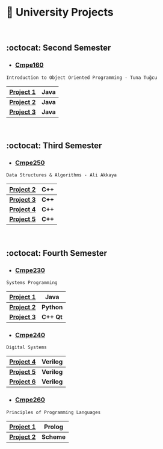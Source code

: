#  :school_satchel: University Projects  

&emsp;

## :octocat: Second Semester


- ### [Cmpe160](https://github.com/irem-zeynep/University_Projects/tree/master/Cmpe160) 
```
Introduction to Object Oriented Programming - Tuna Tuğcu
```
  | [Project 1](https://github.com/irem-zeynep/University_Projects/tree/master/Cmpe160/Project1/LibrarySimulator)| Java |
  --- | ---
  | [**Project 2**](https://github.com/irem-zeynep/University_Projects/tree/master/Cmpe160/Project2/TrainSimulator)| **Java**|
  | [**Project 3**](https://github.com/irem-zeynep/University_Projects/tree/master/Cmpe160/Project3/SlidePuzzle)| **Java**|
  
&emsp;

## :octocat:  Third Semester

- ### [Cmpe250](https://github.com/irem-zeynep/University_Projects/tree/master/Cmpe250) 
```
Data Structures & Algorithms - Ali Akkaya
```
  | [Project 2](https://github.com/irem-zeynep/University_Projects/tree/master/Cmpe250/Project2/Restaurant_Organizer)| C++ |
  --- | ---
  | [**Project 3**](https://github.com/irem-zeynep/University_Projects/tree/master/Cmpe250/Project3/Airplane_seats)| **C++**|
  | [**Project 4**](https://github.com/irem-zeynep/University_Projects/tree/master/Cmpe250/Project4/Mountain_Map)| **C++**|
  | [**Project 5**](https://github.com/irem-zeynep/University_Projects/tree/master/Cmpe250/Project5/Shopping_list)| **C++**|
  
&emsp;

## :octocat:  Fourth Semester


- ### [Cmpe230](https://github.com/irem-zeynep/University_Projects/tree/master/Cmpe230) 
```
Systems Programming
``` 
 
| [Project 1](https://github.com/irem-zeynep/University_Projects/tree/master/Cmpe230/Project1)| Java |
  --- | ---
| [**Project 2**](https://github.com/irem-zeynep/University_Projects/tree/master/Cmpe230/Project2)| **Python**|
| [**Project 3**](https://github.com/irem-zeynep/University_Projects/tree/master/Cmpe230/Project3)| **C++ Qt**|

- ### [Cmpe240](https://github.com/irem-zeynep/University_Projects/tree/master/Cmpe240) 
```
Digital Systems	
```
| [Project 4](https://github.com/irem-zeynep/University_Projects/tree/master/Cmpe240/Preliminary4)| Verilog |
--- | ---
| [**Project 5**](https://github.com/irem-zeynep/University_Projects/tree/master/Cmpe240/Preliminary5)| **Verilog**|
| [**Project 6**](https://github.com/irem-zeynep/University_Projects/tree/master/Cmpe240/Preliminary6)| **Verilog**|

- ### [Cmpe260](https://github.com/irem-zeynep/University_Projects/tree/master/Cmpe260) 
```
Principles of Programming Languages
```
  | [Project 1](https://github.com/irem-zeynep/University_Projects/tree/master/Cmpe260/Project1)| Prolog |
  --- | ---
  | [**Project 2**](https://github.com/irem-zeynep/University_Projects/tree/master/Cmpe260/Project2)| **Scheme**|
